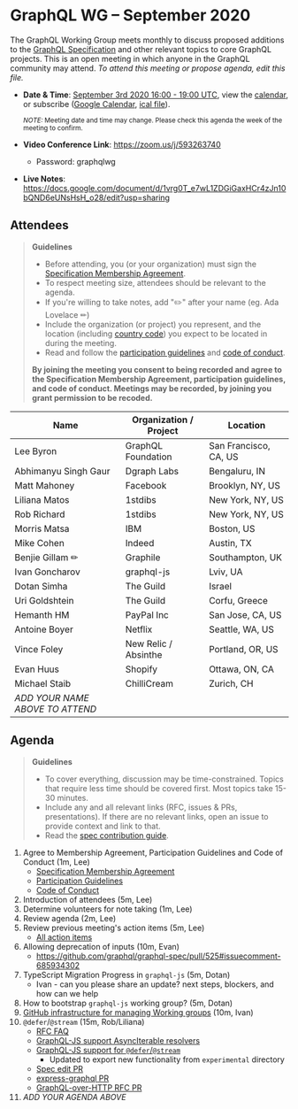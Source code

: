 # GraphQL WG – September 2020

The GraphQL Working Group meets monthly to discuss proposed additions to the
[GraphQL Specification](https://github.com/graphql/graphql-spec) and other
relevant topics to core GraphQL projects. This is an open meeting in which
anyone in the GraphQL community may attend. *To attend this meeting or propose
agenda, edit this file.*

- **Date & Time**: [September 3rd 2020 16:00 - 19:00 UTC](https://www.timeanddate.com/worldclock/meetingdetails.html?year=2020&month=9&day=3&hour=16&min=0&sec=0&p1=224&p2=179&p3=136&p4=37&p5=239&p6=101&p7=152), view the [calendar](https://calendar.google.com/calendar/embed?src=linuxfoundation.org_ik79t9uuj2p32i3r203dgv5mo8%40group.calendar.google.com), or subscribe ([Google Calendar](https://calendar.google.com/calendar?cid=bGludXhmb3VuZGF0aW9uLm9yZ19pazc5dDl1dWoycDMyaTNyMjAzZGd2NW1vOEBncm91cC5jYWxlbmRhci5nb29nbGUuY29t), [ical file](https://calendar.google.com/calendar/ical/linuxfoundation.org_ik79t9uuj2p32i3r203dgv5mo8%40group.calendar.google.com/public/basic.ics)).

  <small>*NOTE:* Meeting date and time may change. Please check this agenda the week of the meeting to confirm.</small>
- **Video Conference Link**: https://zoom.us/j/593263740
  - Password: graphqlwg
- **Live Notes**: https://docs.google.com/document/d/1vrg0T_e7wL1ZDGiGaxHCr4zJn10bQND6eUNsHsH_o28/edit?usp=sharing


## Attendees

> **Guidelines**
> - Before attending, you (or your organization) must sign the [Specification Membership Agreement](https://github.com/graphql/foundation).
> - To respect meeting size, attendees should be relevant to the agenda.
> - If you're willing to take notes, add "✏️" after your name (eg. Ada Lovelace ✏)
> - Include the organization (or project) you represent, and the location (including [country code](https://en.wikipedia.org/wiki/List_of_ISO_3166_country_codes#Current_ISO_3166_country_codes)) you expect to be located in during the meeting.
> - Read and follow the [participation guidelines](https://github.com/graphql/graphql-wg#participation-guidelines) and [code of conduct](https://github.com/graphql/foundation/blob/master/CODE-OF-CONDUCT.md).
>
> **By joining the meeting you consent to being recorded and agree to the Specification Membership Agreement, participation guidelines, and code of conduct. Meetings may be recorded, by joining you grant permission to be recoded.**

| Name                     | Organization / Project   | Location
| ------------------------ | ------------------------ | ------------------------
| Lee Byron                | GraphQL Foundation       | San Francisco, CA, US
| Abhimanyu Singh Gaur     | Dgraph Labs              | Bengaluru, IN
| Matt Mahoney             | Facebook                 | Brooklyn, NY, US
| Liliana Matos            | 1stdibs                  | New York, NY, US
| Rob Richard              | 1stdibs                  | New York, NY, US
| Morris Matsa             | IBM                      | Boston, US
| Mike Cohen               | Indeed                   | Austin, TX
| Benjie Gillam ✏          | Graphile                 | Southampton, UK
| Ivan Goncharov           | graphql-js               | Lviv, UA
| Dotan Simha              | The Guild                | Israel
| Uri Goldshtein           | The Guild                | Corfu, Greece
| Hemanth HM               | PayPal Inc               | San Jose, CA, US
| Antoine Boyer            | Netflix                  | Seattle, WA, US
| Vince Foley              | New Relic / Absinthe     | Portland, OR, US
| Evan Huus                | Shopify                  | Ottawa, ON, CA
| Michael Staib            | ChilliCream              | Zurich, CH
| *ADD YOUR NAME ABOVE TO ATTEND*


## Agenda

> **Guidelines**
> - To cover everything, discussion may be time-constrained. Topics that require less time should be covered first. Most topics take 15-30 minutes.
> - Include any and all relevant links (RFC, issues & PRs, presentations). If there are no relevant links, open an issue to provide context and link to that.
> - Read the [spec contribution guide](https://github.com/graphql/graphql-spec/blob/master/CONTRIBUTING.md).

<!--

Example agenda item:

1. Discuss moving the subscriptions proposal to stage 2 (30m, Lee)
   - [Subscriptions RFC](link.to/the-relevant/pr-or-issue-or-doc)
   - [GraphQL.js PR](github.link/to/the/project/pr)
   - [Another Relevant Link](youre.getting/the-idea.now)

-->

1. Agree to Membership Agreement, Participation Guidelines and Code of Conduct (1m, Lee)
   - [Specification Membership Agreement](https://github.com/graphql/foundation)
   - [Participation Guidelines](https://github.com/graphql/graphql-wg#participation-guidelines)
   - [Code of Conduct](https://github.com/graphql/foundation/blob/master/CODE-OF-CONDUCT.md)
1. Introduction of attendees (5m, Lee)
1. Determine volunteers for note taking (1m, Lee)
1. Review agenda (2m, Lee)
1. Review previous meeting's action items (5m, Lee)
   - [All action items](https://github.com/graphql/graphql-wg/issues?q=is%3Aissue+label%3A%22Action+item+%3Aclapper%3A%22)
1. Allowing deprecation of inputs (10m, Evan)
   - https://github.com/graphql/graphql-spec/pull/525#issuecomment-685934302
1. TypeScript Migration Progress in `graphql-js` (5m, Dotan)
   - Ivan - can you please share an update? next steps, blockers, and how can we help
1. How to bootstrap `graphql-js` working group? (5m, Dotan)
1. [GitHub infrastructure for managing Working groups](https://github.com/graphql/graphql-wg/issues/477) (10m, Ivan)
1. `@defer`/`@stream` (15m, Rob/Liliana)
   - [RFC FAQ](https://github.com/graphql/graphql-spec/pull/774)
   - [GraphQL-JS support AsyncIterable resolvers](https://github.com/graphql/graphql-js/pull/2757) 
   - [GraphQL-JS support for `@defer`/`@stream`](https://github.com/graphql/graphql-js/pull/2319)
       - Updated to export new functionality from `experimental` directory
   - [Spec edit PR](https://github.com/graphql/graphql-spec/pull/742)
   - [express-graphql PR](https://github.com/graphql/express-graphql/pull/583)
   - [GraphQL-over-HTTP RFC PR](https://github.com/graphql/graphql-over-http/pull/124)
1. *ADD YOUR AGENDA ABOVE*
